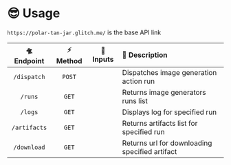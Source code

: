 # 😎 Usage

`https://polar-tan-jar.glitch.me/` is the base API link

| 🛸 Endpoint  | ⚡ Method | 💬 Inputs        | 🍹 Description                                  |
|:------------:|:---------:|:----------------:|:------------------------------------------------|
| `/dispatch`  | `POST`    |                  | Dispatches image generation action run          |
| `/runs`      | `GET`     |                  | Returns image generators runs list              |
| `/logs`      | `GET`     |                  | Displays log for specified run                  |
| `/artifacts` | `GET`     |                  | Returns artifacts list for specified run        |
| `/download`  | `GET`     |                  | Returns url for downloading specified artifact  |